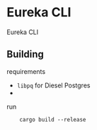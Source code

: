 # Eureka CLI

Eureka CLI

## Building

requirements
- `libpq` for Diesel Postgres
-

run 
```
    cargo build --release
```

